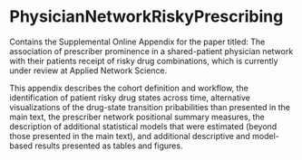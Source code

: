 # PhysicianNetworkRiskyPrescribing
Contains the Supplemental Online Appendix for the paper titled: The association of prescriber prominence in a shared-patient physician network with their patients receipt of risky drug combinations, which is currently under review at Applied Network Science.

This appendix describes the cohort definition and workflow, the identification of patient risky drug states across time, alternative visualizations of the drug-state transition pribabilities than presented in the main text, the prescriber network positional summary measures, the description of additional statistical models that were estimated (beyond those presented in the main text), and additional descriptive and model-based results presented as tables and figures.
